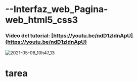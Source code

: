 # --Interfaz_web_Pagina-web_html5_css3

### Video del tutorial: [https://youtu.be/ndD1zldnApU](https://youtu.be/ndD1zldnApU)

![2021-05-06_10h47_13](https://user-images.githubusercontent.com/85034795/126053328-798320d0-9a56-4bb9-a5da-ee4a7141d089.png)
# tarea
